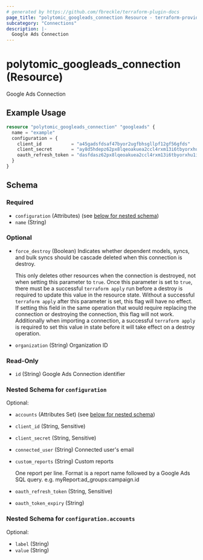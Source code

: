 ```yaml
---
# generated by https://github.com/fbreckle/terraform-plugin-docs
page_title: "polytomic_googleads_connection Resource - terraform-provider-polytomic"
subcategory: "Connections"
description: |-
  Google Ads Connection
---
```


# polytomic_googleads_connection (Resource)

Google Ads Connection

## Example Usage

```terraform
resource "polytomic_googleads_connection" "googleads" {
  name = "example"
  configuration = {
    client_id           = "a45gadsfdsaf47byor2ugfbhsgllpf12gf56gfds"
    client_secret       = "ay8d5hdepz62px8lqeoakuea2ccl4rxm13i6tbyorxhu1i20kc8ruvksmzxq"
    oauth_refresh_token = "dasfdasz62px8lqeoakuea2ccl4rxm13i6tbyorxhu1i20kc8ruvksmzxq"
  }
}
```

<!-- schema generated by tfplugindocs -->
## Schema

### Required

- `configuration` (Attributes) (see [below for nested schema](#nestedatt--configuration))
- `name` (String)

### Optional

- `force_destroy` (Boolean) Indicates whether dependent models, syncs, and bulk syncs should be cascade
deleted when this connection is destroy.

  This only deletes other resources when the connection is destroyed, not when
setting this parameter to `true`. Once this parameter is set to `true`, there
must be a successful `terraform apply` run before a destroy is required to
update this value in the resource state. Without a successful `terraform apply`
after this parameter is set, this flag will have no effect. If setting this
field in the same operation that would require replacing the connection or
destroying the connection, this flag will not work. Additionally when importing
a connection, a successful `terraform apply` is required to set this value in
state before it will take effect on a destroy operation.
- `organization` (String) Organization ID

### Read-Only

- `id` (String) Google Ads Connection identifier

<a id="nestedatt--configuration"></a>
### Nested Schema for `configuration`

Optional:

- `accounts` (Attributes Set) (see [below for nested schema](#nestedatt--configuration--accounts))
- `client_id` (String, Sensitive)
- `client_secret` (String, Sensitive)
- `connected_user` (String) Connected user's email
- `custom_reports` (String) Custom reports

    One report per line. Format is a report name followed by a Google Ads SQL query. e.g. myReport:ad_groups:campaign.id
- `oauth_refresh_token` (String, Sensitive)
- `oauth_token_expiry` (String)

<a id="nestedatt--configuration--accounts"></a>
### Nested Schema for `configuration.accounts`

Optional:

- `label` (String)
- `value` (String)


